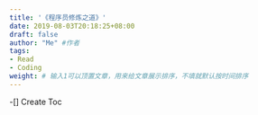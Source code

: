 ```yaml
---
title: '《程序员修炼之道》'
date: 2019-08-03T20:18:25+08:00
draft: false
author: "Me" #作者
tags: 
- Read
- Coding
weight: # 输入1可以顶置文章，用来给文章展示排序，不填就默认按时间排序
---
```


-[] Create Toc